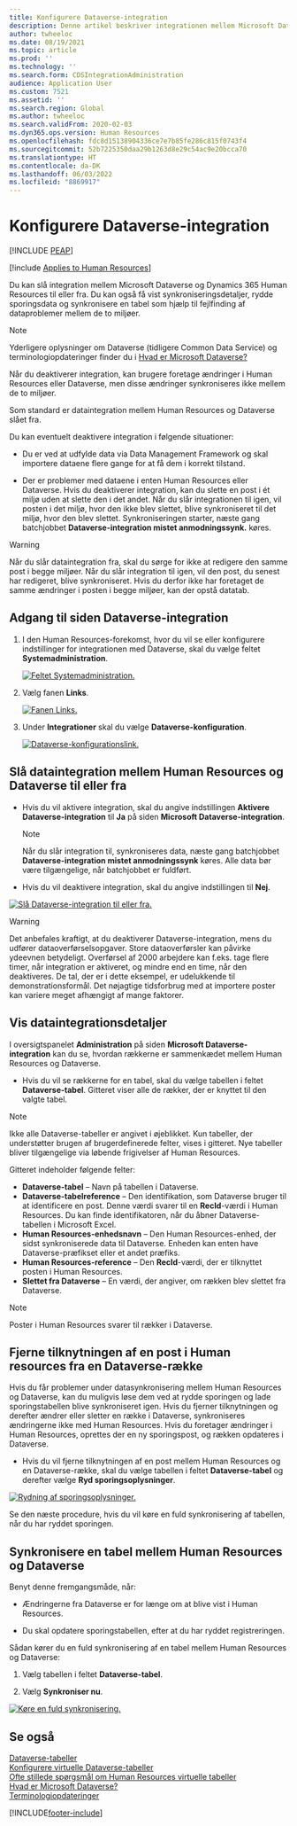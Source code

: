 ```yaml
---
title: Konfigurere Dataverse-integration
description: Denne artikel beskriver integrationen mellem Microsoft Dataverse og Dynamics 365 Human Resources.
author: twheeloc
ms.date: 08/19/2021
ms.topic: article
ms.prod: ''
ms.technology: ''
ms.search.form: CDSIntegrationAdministration
audience: Application User
ms.custom: 7521
ms.assetid: ''
ms.search.region: Global
ms.author: twheeloc
ms.search.validFrom: 2020-02-03
ms.dyn365.ops.version: Human Resources
ms.openlocfilehash: fdc8d15138904336ce7e7b85fe286c815f0743f4
ms.sourcegitcommit: 52b7225350daa29b1263d8e29c54ac9e20bcca70
ms.translationtype: HT
ms.contentlocale: da-DK
ms.lasthandoff: 06/03/2022
ms.locfileid: "8869917"
---
```

# <a name="configure-dataverse-integration"></a>Konfigurere Dataverse-integration


[!INCLUDE [PEAP](../includes/peap-2.md)]

[!include [Applies to Human Resources](../includes/applies-to-hr.md)]

Du kan slå integration mellem Microsoft Dataverse og Dynamics 365 Human Resources til eller fra. Du kan også få vist synkroniseringsdetaljer, rydde sporingsdata og synkronisere en tabel som hjælp til fejlfinding af dataproblemer mellem de to miljøer.

> [!NOTE]
> Yderligere oplysninger om Dataverse (tidligere Common Data Service) og terminologiopdateringer finder du i [Hvad er Microsoft Dataverse?](/powerapps/maker/data-platform/data-platform-intro)

Når du deaktiverer integration, kan brugere foretage ændringer i Human Resources eller Dataverse, men disse ændringer synkroniseres ikke mellem de to miljøer.

Som standard er dataintegration mellem Human Resources og Dataverse slået fra.

Du kan eventuelt deaktivere integration i følgende situationer:

- Du er ved at udfylde data via Data Management Framework og skal importere dataene flere gange for at få dem i korrekt tilstand.

- Der er problemer med dataene i enten Human Resources eller Dataverse. Hvis du deaktiverer integration, kan du slette en post i ét miljø uden at slette den i det andet. Når du slår integrationen til igen, vil posten i det miljø, hvor den ikke blev slettet, blive synkroniseret til det miljø, hvor den blev slettet. Synkroniseringen starter, næste gang batchjobbet **Dataverse-integration mistet anmodningssynk.** køres.

> [!WARNING]
> Når du slår dataintegration fra, skal du sørge for ikke at redigere den samme post i begge miljøer. Når du slår integration til igen, vil den post, du senest har redigeret, blive synkroniseret. Hvis du derfor ikke har foretaget de samme ændringer i posten i begge miljøer, kan der opstå datatab.

## <a name="access-the-dataverse-integration-page"></a>Adgang til siden Dataverse-integration

1. I den Human Resources-forekomst, hvor du vil se eller konfigurere indstillinger for integrationen med Dataverse, skal du vælge feltet **Systemadministration**.

    [![Feltet Systemadministration.](./media/hr-select-system-administration.png)](./media/hr-select-system-administration.png)

2. Vælg fanen **Links**.

    [![Fanen Links.](./media/hr-system-administration-links.png)](./media/hr-system-administration-links.png)

3. Under **Integrationer** skal du vælge **Dataverse-konfiguration**.

    [![Dataverse-konfigurationslink.](./media/hr-admin-integration-dataverse-select.png)](./media/hr-admin-integration-dataverse-select.png)

## <a name="turn-data-integration-between-human-resources-and-dataverse-on-or-off"></a>Slå dataintegration mellem Human Resources og Dataverse til eller fra

- Hvis du vil aktivere integration, skal du angive indstillingen **Aktivere Dataverse-integration** til **Ja** på siden **Microsoft Dataverse-integration**.

    > [!NOTE]
    > Når du slår integration til, synkroniseres data, næste gang batchjobbet **Dataverse-integration mistet anmodningssynk** køres. Alle data bør være tilgængelige, når batchjobbet er fuldført.

- Hvis du vil deaktivere integration, skal du angive indstillingen til **Nej**.

[![Slå Dataverse-integration til eller fra.](./media/hr-admin-integration-dataverse-enable-disable.png)](./media/hr-admin-integration-dataverse-enable-disable.png)

> [!WARNING]
> Det anbefales kraftigt, at du deaktiverer Dataverse-integration, mens du udfører dataoverførselsopgaver. Store dataoverførsler kan påvirke ydeevnen betydeligt. Overførsel af 2000 arbejdere kan f.eks. tage flere timer, når integration er aktiveret, og mindre end en time, når den deaktiveres. De tal, der er i dette eksempel, er udelukkende til demonstrationsformål. Det nøjagtige tidsforbrug med at importere poster kan variere meget afhængigt af mange faktorer.

## <a name="view-data-integration-details"></a>Vis dataintegrationsdetaljer

I oversigtspanelet **Administration** på siden **Microsoft Dataverse-integration** kan du se, hvordan rækkerne er sammenkædet mellem Human Resources og Dataverse.

- Hvis du vil se rækkerne for en tabel, skal du vælge tabellen i feltet **Dataverse-tabel**. Gitteret viser alle de rækker, der er knyttet til den valgte tabel.

> [!NOTE]
> Ikke alle Dataverse-tabeller er angivet i øjeblikket. Kun tabeller, der understøtter brugen af brugerdefinerede felter, vises i gitteret. Nye tabeller bliver tilgængelige via løbende frigivelser af Human Resources.

Gitteret indeholder følgende felter:

- **Dataverse-tabel** – Navn på tabellen i Dataverse.
- **Dataverse-tabelreference** – Den identifikation, som Dataverse bruger til at identificere en post. Denne værdi svarer til en **RecId**-værdi i Human Resources. Du kan finde identifikatoren, når du åbner Dataverse-tabellen i Microsoft Excel.
- **Human Resources-enhedsnavn** – Den Human Resources-enhed, der sidst synkroniserede data til Dataverse. Enheden kan enten have Dataverse-præfikset eller et andet præfiks.
- **Human Resources-reference** – Den **RecId**-værdi, der er tilknyttet posten i Human Resources.
- **Slettet fra Dataverse** – En værdi, der angiver, om rækken blev slettet fra Dataverse.

> [!NOTE]
> Poster i Human Resources svarer til rækker i Dataverse.

## <a name="remove-the-association-of-a-human-resources-record-from-a-dataverse-row"></a>Fjerne tilknytningen af en post i Human resources fra en Dataverse-række

Hvis du får problemer under datasynkronisering mellem Human Resources og Dataverse, kan du muligvis løse dem ved at rydde sporingen og lade sporingstabellen blive synkroniseret igen. Hvis du fjerner tilknytningen og derefter ændrer eller sletter en række i Dataverse, synkroniseres ændringerne ikke med Human Resources. Hvis du foretager ændringer i Human Resources, oprettes der en ny sporingspost, og rækken opdateres i Dataverse.

- Hvis du vil fjerne tilknytningen af en post mellem Human Resources og en Dataverse-række, skal du vælge tabellen i feltet **Dataverse-tabel** og derefter vælge **Ryd sporingsoplysninger**.

[![Rydning af sporingsoplysninger.](./media/hr-admin-integration-dataverse-clear-tracking.png)](./media/hr-admin-integration-dataverse-clear-tracking.png)

Se den næste procedure, hvis du vil køre en fuld synkronisering af tabellen, når du har ryddet sporingen.

## <a name="sync-a-table-between-human-resources-and-dataverse"></a>Synkronisere en tabel mellem Human Resources og Dataverse

Benyt denne fremgangsmåde, når:

- Ændringerne fra Dataverse er for længe om at blive vist i Human Resources.

- Du skal opdatere sporingstabellen, efter at du har ryddet registreringen.

Sådan kører du en fuld synkronisering af en tabel mellem Human Resources og Dataverse:

1. Vælg tabellen i feltet **Dataverse-tabel**.

2. Vælg **Synkroniser nu**.

[![Køre en fuld synkronisering.](./media/hr-admin-integration-dataverse-sync-now.png)](./media/hr-admin-integration-dataverse-sync-now.png)

## <a name="see-also"></a>Se også

[Dataverse-tabeller](hr-developer-entities.md)<br>
[Konfigurere virtuelle Dataverse-tabeller](hr-admin-integration-common-data-service-virtual-entities.md)<br>
[Ofte stillede spørgsmål om Human Resources virtuelle tabeller](hr-admin-virtual-entity-faq.md)<br>
[Hvad er Microsoft Dataverse?](/powerapps/maker/data-platform/data-platform-intro)<br>
[Terminologiopdateringer](/powerapps/maker/data-platform/data-platform-intro#terminology-updates)


[!INCLUDE[footer-include](../includes/footer-banner.md)]
